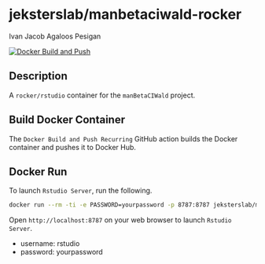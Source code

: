 jeksterslab/manbetaciwald-rocker
================================
Ivan Jacob Agaloos Pesigan

<!-- badges: start -->
[![Docker Build and Push](https://github.com/jeksterslab/docker-manbetaciwald-rocker/actions/workflows/docker-build-push.yml/badge.svg)](https://github.com/jeksterslab/docker-manbetaciwald-rocker/actions/workflows/docker-build-push.yml)
<!-- badges: end -->

## Description

A `rocker/rstudio` container for the `manBetaCIWald` project.

## Build Docker Container

The `Docker Build and Push Recurring` GitHub action builds the Docker container and pushes it to Docker Hub.

## Docker Run

To launch `Rstudio Server`, run the following.

```bash
docker run --rm -ti -e PASSWORD=yourpassword -p 8787:8787 jeksterslab/manbetaciwald-rocker
```

Open `http://localhost:8787` on your web browser to launch `Rstudio Server`.

- username: rstudio
- password: yourpassword
